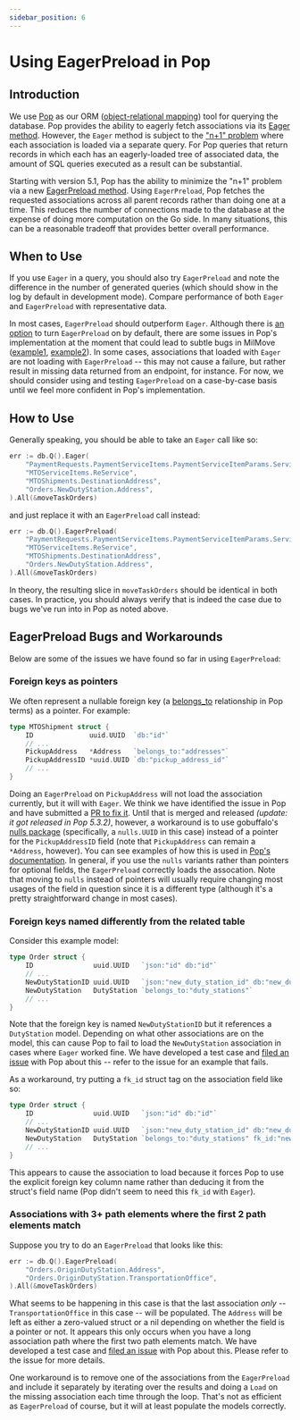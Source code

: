 ```yaml
---
sidebar_position: 6
---
```


# Using EagerPreload in Pop

## Introduction

We use [Pop](https://github.com/gobuffalo/pop) as our ORM
([object-relational mapping](https://en.wikipedia.org/wiki/Object–relational_mapping)) tool
for querying the database. Pop provides the ability to eagerly fetch associations via its
[Eager method](https://gobuffalo.io/en/docs/db/relations#eager-mode).
However, the `Eager` method is subject to the ["n+1" problem](database.md#excessive-queries-eg-n1-problem)
where each association is loaded via a separate query.  For Pop queries that
return records in which each has an eagerly-loaded tree of associated data, the amount of
SQL queries executed as a result can be substantial.

Starting with version 5.1, Pop has the ability to minimize the "n+1" problem via
a new [EagerPreload method](https://gobuffalo.io/en/docs/db/relations#eagerpreload-mode).
Using `EagerPreload`, Pop fetches the requested associations across
all parent records rather than doing one at a time. This reduces the number of connections made
to the database at the expense of doing more computation on the Go side.  In many
situations, this can be a reasonable tradeoff that provides better overall performance.

## When to Use

If you use `Eager` in a query, you should also try `EagerPreload` and note the difference in
the number of generated queries (which should show in the log by default in development mode).
Compare performance of both `Eager` and `EagerPreload` with representative data.

In most cases, `EagerPreload` should outperform `Eager`.  Although there is
[an option](https://gobuffalo.io/en/docs/db/relations#loading-associations) to turn
`EagerPreload` on by default, there are some issues in Pop's implementation at the moment that could
lead to subtle bugs in MilMove
([example1](https://github.com/gobuffalo/pop/issues/547), [example2](https://github.com/gobuffalo/pop/issues/603)).
In some cases, associations that loaded with `Eager` are not loading with `EagerPreload` -- this may not cause a
failure, but rather result in missing data returned from an endpoint, for instance.  For now, we should
consider using and testing `EagerPreload` on a case-by-case basis until we feel more confident in Pop's
implementation.

## How to Use

Generally speaking, you should be able to take an `Eager` call like so:

```go
err := db.Q().Eager(
    "PaymentRequests.PaymentServiceItems.PaymentServiceItemParams.ServiceItemParamKey",
    "MTOServiceItems.ReService",
    "MTOShipments.DestinationAddress",
    "Orders.NewDutyStation.Address",
).All(&moveTaskOrders)
```

and just replace it with an `EagerPreload` call instead:

```go
err := db.Q().EagerPreload(
    "PaymentRequests.PaymentServiceItems.PaymentServiceItemParams.ServiceItemParamKey",
    "MTOServiceItems.ReService",
    "MTOShipments.DestinationAddress",
    "Orders.NewDutyStation.Address",
).All(&moveTaskOrders)
```

In theory, the resulting slice in `moveTaskOrders` should be identical in both cases.  In practice,
you should always verify that is indeed the case due to bugs we've run into in Pop as noted above.

## EagerPreload Bugs and Workarounds

Below are some of the issues we have found so far in using `EagerPreload`:

### Foreign keys as pointers

We often represent a nullable foreign key (a
[belongs_to](https://gobuffalo.io/en/docs/db/relations/#available-struct-tags) relationship in Pop terms)
as a pointer.  For example:

```go
type MTOShipment struct {
    ID              uuid.UUID  `db:"id"`
    // ...
    PickupAddress   *Address   `belongs_to:"addresses"`
    PickupAddressID *uuid.UUID `db:"pickup_address_id"`
    // ...
}
```

Doing an `EagerPreload` on `PickupAddress` will not load the association currently,
but it will with `Eager`.
We think we have identified the issue in Pop and have submitted a
[PR to fix it](https://github.com/gobuffalo/pop/pull/602).  Until that is merged and released
_(update: it got released in Pop 5.3.2)_, however,
a workaround is to use gobuffalo's [nulls package](https://github.com/gobuffalo/nulls) (specifically,
a `nulls.UUID` in this case) instead of a pointer for the `PickupAddressID` field (note that `PickupAddress`
can remain a `*Address`, however).  You can see
examples of how this is used in [Pop's documentation](https://gobuffalo.io/en/docs/db/models#nulls-handling).
In general, if you use the `nulls` variants rather than pointers for optional fields, the `EagerPreload`
correctly loads the assocation.
Note that moving to `nulls` instead of pointers will usually require changing most usages of the field in
question since it is a different type (although it's a pretty straightforward change in most cases).

### Foreign keys named differently from the related table

Consider this example model:

```go
type Order struct {
    ID               uuid.UUID   `json:"id" db:"id"`
    // ...
    NewDutyStationID uuid.UUID   `json:"new_duty_station_id" db:"new_duty_station_id"`
    NewDutyStation   DutyStation `belongs_to:"duty_stations"`
    // ...
}
```

Note that the foreign key is named `NewDutyStationID` but it references a `DutyStation` model.  Depending on
what other associations are on the model, this can cause Pop to fail to load the `NewDutyStation` association
in cases where `Eager` worked fine.  We have developed a test case and
[filed an issue](https://github.com/gobuffalo/pop/issues/603)
with Pop about this -- refer to the issue for an example that fails.

As a workaround, try putting a `fk_id` struct tag on the association field like so:

```go
type Order struct {
    ID               uuid.UUID   `json:"id" db:"id"`
    // ...
    NewDutyStationID uuid.UUID   `json:"new_duty_station_id" db:"new_duty_station_id"`
    NewDutyStation   DutyStation `belongs_to:"duty_stations" fk_id:"new_duty_station_id"`
    // ...
}
```

This appears to cause the association to load because it forces Pop to use the explicit foreign key column name
rather than deducing it from the struct's field name (Pop didn't seem to need this `fk_id` with `Eager`).

### Associations with 3+ path elements where the first 2 path elements match

Suppose you try to do an `EagerPreload` that looks like this:

```go
err := db.Q().EagerPreload(
    "Orders.OriginDutyStation.Address",
    "Orders.OriginDutyStation.TransportationOffice",
).All(&moveTaskOrders)
```

What seems to be happening in this case is that the last association *only* -- `TransportationOffice` in this case --
will be populated.  The `Address` will be left as either a zero-valued struct or a nil depending on whether the
field is a pointer or not.  It appears this only occurs when you have a long association path where the first two
path elements match.  We have developed a test case and
[filed an issue](https://github.com/gobuffalo/pop/issues/626)
with Pop about this.  Please refer to the issue for more details.

One workaround is to remove one of the associations from the `EagerPreload` and include it separately by
iterating over the results and doing a `Load` on the missing association each time through the loop.
That's not as efficient as `EagerPreload` of course, but it will at least populate the models correctly.

